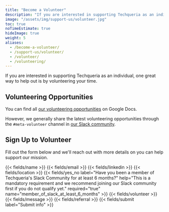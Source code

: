```yaml
---
title: "Become a Volunteer"
description: "If you are interested in supporting Techqueria as an individual, one great way to help out is by volunteering your time."
image: "/assets/img/support-us/volunteer.jpg"
toc: true
noTimeEstimate: true
hideImage: true
weight: 5
aliases:
  - /become-a-volunteer/
  - /support-us/volunteer/
  - /volunteer/
  - /volunteering/
---
```


If you are interested in supporting Techqueria as an individual, one great way to help out is by volunteering your time.

## Volunteering Opportunities

You can find all <a href="https://docs.google.com/document/d/1ryugVO5ecNZgf83HPULTT3Q7HUSEAWUP4BRYfORksdY/edit?usp=sharing" rel="noopener">our volunteering opportunities</a> on Google Docs.

However, we generally share the latest volunteering opportunities through the `#meta-volunteer` channel in [our Slack community](/slack/).

## Sign Up to Volunteer

Fill out the form below and we'll reach out with more details on you can help support our mission.

<form name="Volunteer" method="POST" data-netlify-recaptcha="true" data-netlify="true" action="/success/" class="form--centered no-ids">
  <input type="hidden" aria-label="Subject" name="_subject" value="Techqueria - Become a Volunteer">
  {{< fields/name >}}
  {{< fields/email >}}
  {{< fields/linkedin >}}
  {{< fields/location >}}
  {{< fields/yes_no label="Have you been a member of Techqueria's Slack Community for at least 6 months?" help="This is a mandatory requirement and we recommend joining our Slack community first if you do not qualify yet." required="true" name="member_of_slack_at_least_6_months" >}}
  {{< fields/volunteer >}}
  {{< fields/message >}}
  {{< fields/referral >}}
  {{< fields/submit label="Submit info" >}}
</form>
